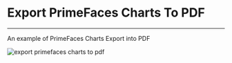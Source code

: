 # Export PrimeFaces Charts To PDF
***

An example of PrimeFaces Charts Export into PDF

![export primefaces charts to pdf](http://i.imgur.com/ppkqOYR.png)

